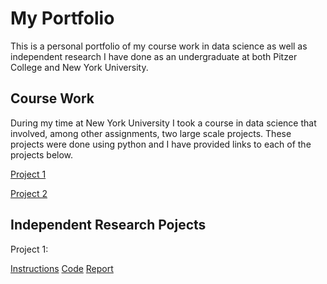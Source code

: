 # My Portfolio
This is a personal portfolio of my course work in data science as well as independent research I have done as an undergraduate at both Pitzer College and New York University.

## Course Work
During my time at New York University I took a course in data science that involved, among other assignments, two large scale projects. These projects were done using python and I have provided links to each of the projects below.

[Project 1](/project1.pdf)

[Project 2](/project2.pdf)

## Independent Research Pojects

Project 1:

[Instructions](/My_work/data_scientist_problems.pdf)
[Code](/My_work/script.py)
[Report](/My_work/Report.pdf)